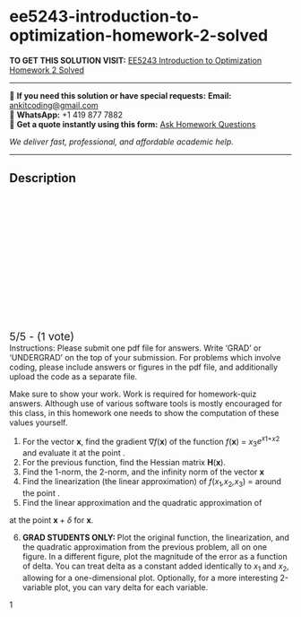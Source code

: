 # ee5243-introduction-to-optimization-homework-2-solved
**TO GET THIS SOLUTION VISIT:** [EE5243 Introduction to Optimization Homework 2 Solved](https://www.ankitcodinghub.com/product/ee5243-introduction-to-optimization-homework-2-solved/)


---

📩 **If you need this solution or have special requests:** **Email:** ankitcoding@gmail.com  
📱 **WhatsApp:** +1 419 877 7882  
📄 **Get a quote instantly using this form:** [Ask Homework Questions](https://www.ankitcodinghub.com/services/ask-homework-questions/)

*We deliver fast, professional, and affordable academic help.*

---

<h2>Description</h2>



<div class="kk-star-ratings kksr-auto kksr-align-center kksr-valign-top" data-payload="{&quot;align&quot;:&quot;center&quot;,&quot;id&quot;:&quot;101921&quot;,&quot;slug&quot;:&quot;default&quot;,&quot;valign&quot;:&quot;top&quot;,&quot;ignore&quot;:&quot;&quot;,&quot;reference&quot;:&quot;auto&quot;,&quot;class&quot;:&quot;&quot;,&quot;count&quot;:&quot;1&quot;,&quot;legendonly&quot;:&quot;&quot;,&quot;readonly&quot;:&quot;&quot;,&quot;score&quot;:&quot;5&quot;,&quot;starsonly&quot;:&quot;&quot;,&quot;best&quot;:&quot;5&quot;,&quot;gap&quot;:&quot;4&quot;,&quot;greet&quot;:&quot;Rate this product&quot;,&quot;legend&quot;:&quot;5\/5 - (1 vote)&quot;,&quot;size&quot;:&quot;24&quot;,&quot;title&quot;:&quot;EE5243  Introduction to Optimization Homework 2 Solved&quot;,&quot;width&quot;:&quot;138&quot;,&quot;_legend&quot;:&quot;{score}\/{best} - ({count} {votes})&quot;,&quot;font_factor&quot;:&quot;1.25&quot;}">

<div class="kksr-stars">

<div class="kksr-stars-inactive">
            <div class="kksr-star" data-star="1" style="padding-right: 4px">


<div class="kksr-icon" style="width: 24px; height: 24px;"></div>
        </div>
            <div class="kksr-star" data-star="2" style="padding-right: 4px">


<div class="kksr-icon" style="width: 24px; height: 24px;"></div>
        </div>
            <div class="kksr-star" data-star="3" style="padding-right: 4px">


<div class="kksr-icon" style="width: 24px; height: 24px;"></div>
        </div>
            <div class="kksr-star" data-star="4" style="padding-right: 4px">


<div class="kksr-icon" style="width: 24px; height: 24px;"></div>
        </div>
            <div class="kksr-star" data-star="5" style="padding-right: 4px">


<div class="kksr-icon" style="width: 24px; height: 24px;"></div>
        </div>
    </div>

<div class="kksr-stars-active" style="width: 138px;">
            <div class="kksr-star" style="padding-right: 4px">


<div class="kksr-icon" style="width: 24px; height: 24px;"></div>
        </div>
            <div class="kksr-star" style="padding-right: 4px">


<div class="kksr-icon" style="width: 24px; height: 24px;"></div>
        </div>
            <div class="kksr-star" style="padding-right: 4px">


<div class="kksr-icon" style="width: 24px; height: 24px;"></div>
        </div>
            <div class="kksr-star" style="padding-right: 4px">


<div class="kksr-icon" style="width: 24px; height: 24px;"></div>
        </div>
            <div class="kksr-star" style="padding-right: 4px">


<div class="kksr-icon" style="width: 24px; height: 24px;"></div>
        </div>
    </div>
</div>


<div class="kksr-legend" style="font-size: 19.2px;">
            5/5 - (1 vote)    </div>
    </div>
Instructions: Please submit one pdf file for answers. Write ‘GRAD’ or ‘UNDERGRAD’ on the top of your submission. For problems which involve coding, please include answers or figures in the pdf file, and additionally upload the code as a separate file.

Make sure to show your work. Work is required for homework-quiz answers. Although use of various software tools is mostly encouraged for this class, in this homework one needs to show the computation of these values yourself.

<ol>
<li>For the vector <strong>x</strong>, find the gradient ∇<em>f</em>(<strong>x</strong>) of the function <em>f</em>(<strong>x</strong>) = <em>x</em><sub>3</sub><em>e<sup>x</sup></em><sup>1+<em>x</em></sup><sup>2 </sup>and evaluate it at the point .</li>
<li>For the previous function, find the Hessian matrix <strong>H</strong>(<strong>x</strong>).</li>
<li>Find the 1-norm, the 2-norm, and the infinity norm of the vector <strong>x</strong></li>
<li>Find the linearization (the linear approximation) of <em>f</em>(<em>x</em><sub>1</sub><em>,x</em><sub>2</sub><em>,x</em><sub>3</sub>) = around the point .</li>
<li>Find the linear approximation and the quadratic approximation of</li>
</ol>
at the point <strong>x </strong>+ <em>δ </em>for <strong>x</strong>.

<ol start="6">
<li><strong>GRAD STUDENTS ONLY: </strong>Plot the original function, the linearization, and the quadratic approximation from the previous problem, all on one figure. In a different figure, plot the magnitude of the error as a function of delta. You can treat delta as a constant added identically to <em>x</em><sub>1 </sub>and <em>x</em><sub>2</sub>, allowing for a one-dimensional plot. Optionally, for a more interesting 2-variable plot, you can vary delta for each variable.</li>
</ol>
1
